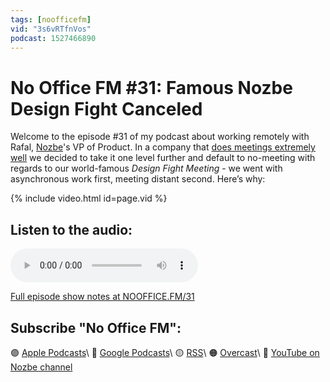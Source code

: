 ```yaml
---
tags: [noofficefm]
vid: "3s6vRTfnVos"
podcast: 1527466890
---
```


# No Office FM #31: Famous Nozbe Design Fight Canceled

Welcome to the episode #31 of my podcast about working remotely with Rafal, [Nozbe][n]'s VP of Product. In a company that [does meetings extremely well](https://NoOffice.org/meetings/) we decided to take it one level further and default to no-meeting with regards to our world-famous *Design Fight Meeting* - we went with asynchronous work first, meeting distant second. Here’s why:

{% include video.html id=page.vid %}

<!--More-->

## Listen to the audio:

<audio controls>
<source src="https://media.transistor.fm/630642d5/4526d9dd.mp3" type="audio/mpeg">
</audio>



[Full episode show notes at NOOFFICE.FM/31](https://nooffice.fm/31)

## Subscribe "No Office FM":

🟣 [Apple Podcasts](https://podcasts.apple.com/podcast/no-office/id1527466890)\\
🔵 [Google Podcasts](https://podcasts.google.com/feed/aHR0cHM6Ly9mZWVkcy50cmFuc2lzdG9yLmZtL25vb2ZmaWNl)\\
🟡 [RSS](https://nozbe.com/nooffice.rss)\\
🟠 [Overcast](https://overcast.fm/itunes1527466890/no-office)\\
🔴 [YouTube on Nozbe channel](https://youtube.com/NozbeCom)

<!--podcast: 1527466890-->

[n]: https://michael.gratis/nozbe
[np]: https://michael.gratis/nozbepersonal